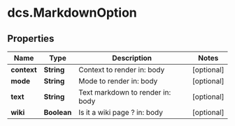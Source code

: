 # dcs.MarkdownOption

## Properties
Name | Type | Description | Notes
------------ | ------------- | ------------- | -------------
**context** | **String** | Context to render in: body | [optional] 
**mode** | **String** | Mode to render in: body | [optional] 
**text** | **String** | Text markdown to render in: body | [optional] 
**wiki** | **Boolean** | Is it a wiki page ? in: body | [optional] 
